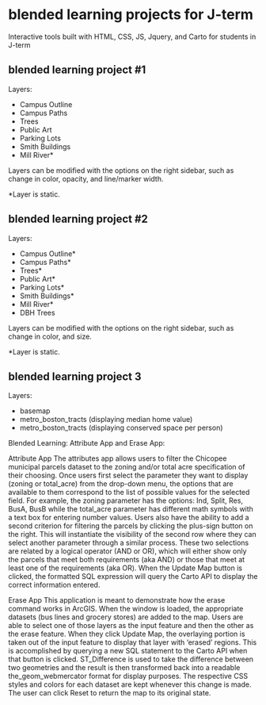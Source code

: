 # blended learning projects for J-term

Interactive tools built with HTML, CSS, JS, Jquery, and Carto for students in J-term

## blended learning project #1

Layers:
- Campus Outline
- Campus Paths
- Trees
- Public Art
- Parking Lots
- Smith Buildings
- Mill River*

Layers can be modified with the options on the right sidebar, such as change in color, opacity, and line/marker width. 

*Layer is static.

## blended learning project #2

Layers:
- Campus Outline*
- Campus Paths*
- Trees*
- Public Art*
- Parking Lots*
- Smith Buildings*
- Mill River*
- DBH Trees

Layers can be modified with the options on the right sidebar, such as change in color, and size. 

*Layer is static.

## blended learning project 3

Layers:
- basemap
- metro_boston_tracts (displaying median home value)
- metro_boston_tracts (displaying conserved space per person)

Blended Learning: Attribute App and Erase App:

Attribute App
The attributes app allows users to filter the Chicopee municipal parcels dataset to the zoning and/or total acre specification of their choosing. Once users first select the parameter they want to display (zoning or total_acre) from the drop-down menu, the options that are available to them correspond to the list of possible values for the selected field. For example, the zoning parameter has the options: Ind, Split, Res, BusA, BusB while the total_acre parameter has different math symbols with a text box for entering number values. Users also have the ability to add a second criterion for filtering the parcels by clicking the plus-sign button on the right. This will instantiate the visibility of the second row where they can select another parameter through a similar process. These two selections are related by a logical operator (AND or OR), which will either show only the parcels that meet both requirements (aka AND) or those that meet at least one of the requirements (aka OR). When the Update Map button is clicked, the formatted SQL expression will query the Carto API to display the correct information entered.

Erase App
This application is meant to demonstrate how the erase command works in ArcGIS. When the window is loaded, the appropriate datasets (bus lines and grocery stores) are added to the map. Users are able to select one of those layers as the input feature and then the other as the erase feature. When they click Update Map, the overlaying portion is taken out of the input feature to display that layer with ‘erased’ regions. This is accomplished by querying a new SQL statement to the Carto API when that button is clicked. ST_Difference is used to take the difference between two geometries and the result is then transformed back into a readable the_geom_webmercator format for display purposes. The respective CSS styles and colors for each dataset are kept whenever this change is made. The user can click Reset to return the map to its original state.
